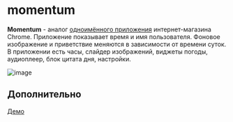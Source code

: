 # momentum

**Momentum** - аналог [одноимённого приложения](https://chrome.google.com/webstore/detail/momentum/laookkfknpbbblfpciffpaejjkokdgca?hl=ru) интернет-магазина Chrome. Приложение показывает время и имя пользователя. Фоновое изображение и приветствие меняются в зависимости от времени суток.  
В приложении есть часы, слайдер изображений, виджеты погоды, аудиоплеер, блок цитата дня, настройки.

![image](https://user-images.githubusercontent.com/61159646/185966835-96b40054-9d9b-4739-a4f4-7e11d40b50d5.png)

## Дополнительно

[Демо](https://lunareclipse423.github.io/momentum/momentum/)  
